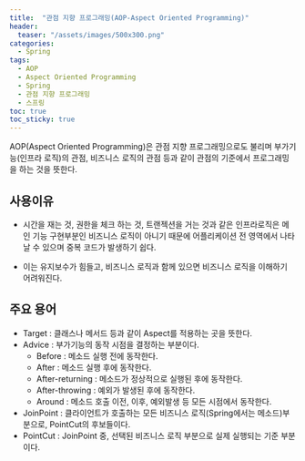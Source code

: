 ```yaml
---
title:  "관점 지향 프로그래밍(AOP-Aspect Oriented Programming)"
header:
  teaser: "/assets/images/500x300.png"
categories: 
  - Spring
tags:
  - AOP
  - Aspect Oriented Programming
  - Spring
  - 관점 지향 프로그래밍
  - 스프링
toc: true
toc_sticky: true
---
```


AOP(Aspect Oriented Programming)은 관점 지향 프로그래밍으로도 불리며 부가기능(인프라 로직)의 관점, 비즈니스 로직의 관점 등과 같이 관점의 기준에서 프로그래밍을 하는 것을 뜻한다.

## 사용이유

- 시간을 재는 것, 권한을 체크 하는 것, 트랜젝션을 거는 것과 같은 인프라로직은 메인 기능 구현부분인 비즈니스 로직이 아니기 때문에 어플리케이션 전 영역에서 나타날 수 있으며 중복 코드가 발생하기 쉽다.

- 이는 유지보수가 힘들고, 비즈니스 로직과 함께 있으면 비즈니스 로직을 이해하기 어려워진다.

## 주요 용어

- Target : 클래스나 메서드 등과 같이 Aspect를 적용하는 곳을 뜻한다.
- Advice : 부가기능의 동작 시점을 결정하는 부분이다.
  - Before : 메소드 실행 전에 동작한다.
  - After : 메소드 실행 후에 동작한다.
  - After-returning : 메소드가 정상적으로 실행된 후에 동작한다.
  - After-throwing : 예외가 발생된 후에 동작한다.
  - Around : 메소드 호출 이전, 이후, 예외발생 등 모든 시점에서 동작한다.
- JoinPoint : 클라이언트가 호출하는 모든 비즈니스 로직(Spring에서는 메소드)부분으로, PointCut의 후보들이다.
- PointCut : JoinPoint 중, 선택된 비즈니스 로직 부분으로 실제 실행되는 기준 부분이다.


